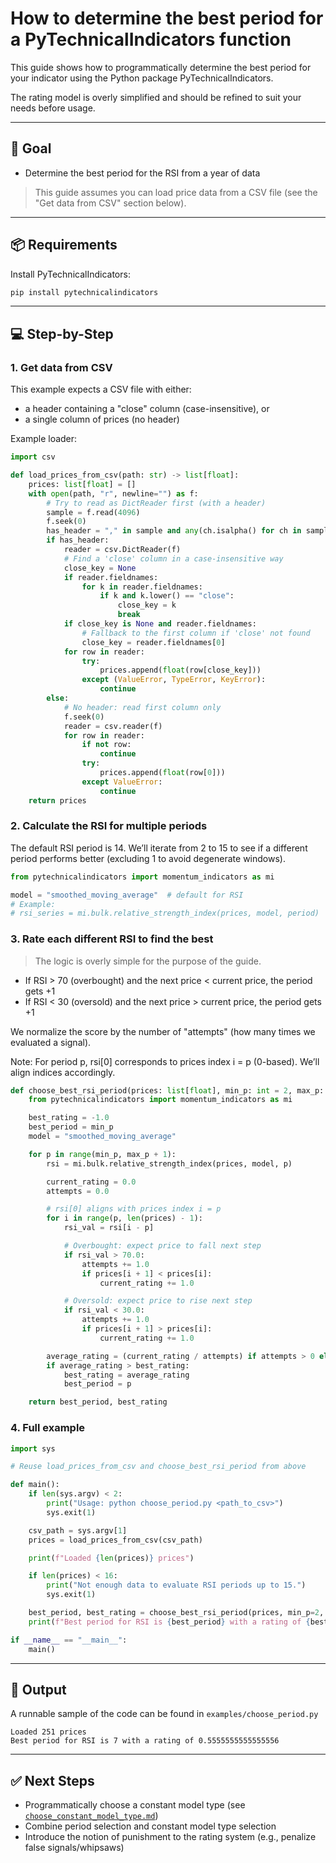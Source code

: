 # How to determine the best period for a PyTechnicalIndicators function

This guide shows how to programmatically determine the best period for your indicator using the Python package PyTechnicalIndicators.

The rating model is overly simplified and should be refined to suit your needs before usage.

---

## 🎯 Goal

- Determine the best period for the RSI from a year of data

> This guide assumes you can load price data from a CSV file (see the "Get data from CSV" section below).

---

## 📦 Requirements

Install PyTechnicalIndicators:

```bash
pip install pytechnicalindicators
```

---

## 💻 Step-by-Step

### 1. Get data from CSV

This example expects a CSV file with either:
- a header containing a "close" column (case-insensitive), or
- a single column of prices (no header)

Example loader:

```python
import csv

def load_prices_from_csv(path: str) -> list[float]:
    prices: list[float] = []
    with open(path, "r", newline="") as f:
        # Try to read as DictReader first (with a header)
        sample = f.read(4096)
        f.seek(0)
        has_header = "," in sample and any(ch.isalpha() for ch in sample.splitlines()[0])
        if has_header:
            reader = csv.DictReader(f)
            # Find a 'close' column in a case-insensitive way
            close_key = None
            if reader.fieldnames:
                for k in reader.fieldnames:
                    if k and k.lower() == "close":
                        close_key = k
                        break
            if close_key is None and reader.fieldnames:
                # Fallback to the first column if 'close' not found
                close_key = reader.fieldnames[0]
            for row in reader:
                try:
                    prices.append(float(row[close_key]))
                except (ValueError, TypeError, KeyError):
                    continue
        else:
            # No header: read first column only
            f.seek(0)
            reader = csv.reader(f)
            for row in reader:
                if not row:
                    continue
                try:
                    prices.append(float(row[0]))
                except ValueError:
                    continue
    return prices
```

### 2. Calculate the RSI for multiple periods

The default RSI period is 14. We’ll iterate from 2 to 15 to see if a different period performs better (excluding 1 to avoid degenerate windows).

```python
from pytechnicalindicators import momentum_indicators as mi

model = "smoothed_moving_average"  # default for RSI
# Example:
# rsi_series = mi.bulk.relative_strength_index(prices, model, period)
```

### 3. Rate each different RSI to find the best

> The logic is overly simple for the purpose of the guide.

- If RSI > 70 (overbought) and the next price < current price, the period gets +1
- If RSI < 30 (oversold) and the next price > current price, the period gets +1

We normalize the score by the number of "attempts" (how many times we evaluated a signal).

Note: For period p, rsi[0] corresponds to prices index i = p (0-based). We’ll align indices accordingly.

```python
def choose_best_rsi_period(prices: list[float], min_p: int = 2, max_p: int = 15) -> tuple[int, float]:
    from pytechnicalindicators import momentum_indicators as mi

    best_rating = -1.0
    best_period = min_p
    model = "smoothed_moving_average"

    for p in range(min_p, max_p + 1):
        rsi = mi.bulk.relative_strength_index(prices, model, p)

        current_rating = 0.0
        attempts = 0.0

        # rsi[0] aligns with prices index i = p
        for i in range(p, len(prices) - 1):
            rsi_val = rsi[i - p]

            # Overbought: expect price to fall next step
            if rsi_val > 70.0:
                attempts += 1.0
                if prices[i + 1] < prices[i]:
                    current_rating += 1.0

            # Oversold: expect price to rise next step
            if rsi_val < 30.0:
                attempts += 1.0
                if prices[i + 1] > prices[i]:
                    current_rating += 1.0

        average_rating = (current_rating / attempts) if attempts > 0 else 0.0
        if average_rating > best_rating:
            best_rating = average_rating
            best_period = p

    return best_period, best_rating
```

### 4. Full example

```python
import sys

# Reuse load_prices_from_csv and choose_best_rsi_period from above

def main():
    if len(sys.argv) < 2:
        print("Usage: python choose_period.py <path_to_csv>")
        sys.exit(1)

    csv_path = sys.argv[1]
    prices = load_prices_from_csv(csv_path)

    print(f"Loaded {len(prices)} prices")

    if len(prices) < 16:
        print("Not enough data to evaluate RSI periods up to 15.")
        sys.exit(1)

    best_period, best_rating = choose_best_rsi_period(prices, min_p=2, max_p=15)
    print(f"Best period for RSI is {best_period} with a rating of {best_rating}")

if __name__ == "__main__":
    main()
```

---

## 🧪 Output

A runnable sample of the code can be found in `examples/choose_period.py`

```text
Loaded 251 prices
Best period for RSI is 7 with a rating of 0.5555555555555556
```

---

## ✅ Next Steps

- Programmatically choose a constant model type (see [`choose_constant_model_type.md`](choose_constant_model_type.md))
- Combine period selection and constant model type selection
- Introduce the notion of punishment to the rating system (e.g., penalize false signals/whipsaws)

